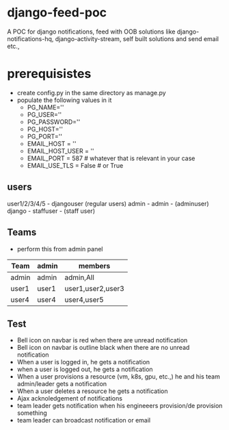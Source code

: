 # django-feed-poc
A POC for django notifications, feed with OOB solutions like django-notifications-hq, django-activity-stream, self built solutions and send email etc.,

# prerequisistes
- create config.py in the same directory as manage.py
- populate the following values in it
    - PG_NAME=''
    - PG_USER=''
    - PG_PASSWORD=''
    - PG_HOST=''
    - PG_PORT=''
    - EMAIL_HOST = ''
    - EMAIL_HOST_USER = ''
    - EMAIL_PORT = 587 # whatever that is relevant in your case
    - EMAIL_USE_TLS = False # or True
## users
user1/2/3/4/5 - djangouser (regular users)
admin - admin - (adminuser)
django - staffuser - (staff user)
## Teams
- perform this from admin panel <br>

|Team |admin  | members|
| --- | --- | --- |
|admin|admin|admin,All|
|user1|user1|user1,user2,user3|
|user4|user4|user4,user5|

## Test
- Bell icon on navbar is red when there are unread notification
- Bell icon on navbar is outline black when there are no unread notification
- When a user is logged in, he gets a notification
- when a user is logged out, he gets a notification
- When a user provisions a resource (vm, k8s, gpu, etc.,) he and his team admin/leader gets a notification
- When a user deletes a resource he gets a notification
- Ajax acknoledgement of notifications
- team leader gets notification when his engineeers provision/de provision something
- team leader can broadcast notification or email

